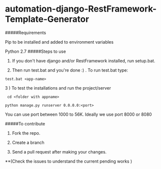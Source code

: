 automation-django-RestFramework-Template-Generator
==================================================
#####Requirements

Pip to be installed and added to environment variables 

Python 2.7
#####Steps to use
1) If you don't have django and/or RestFramework  installed,  run setup.bat.

2) Then run  test.bat and you're done :) .  To run  test.bat type:

```test.bat <app-name>```

3 ) To test the installations and  run the  project/server 

``` cd <folder with appname>```

```python manage.py runserver 0.0.0.0:<port> ``` 

You  can use  port between 1000 to 56K.  Ideally  we  use  port 8000 or 8080 

#####To contribute
1) Fork the repo.

2) Create a branch

 3)  Send a pull request after making your changes.

**(Check the  issues  to understand the  current   pending    works )

